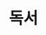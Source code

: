 ---
title: 독서

view: card

banner:
  caption: 'Image credit: [**Unsplash**](https://unsplash.com/)'
  image: 'nasa.jpg'
---